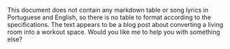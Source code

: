 This document does not contain any markdown table or song lyrics in Portuguese and English, so there is no table to format according to the specifications. The text appears to be a blog post about converting a living room into a workout space. Would you like me to help you with something else?